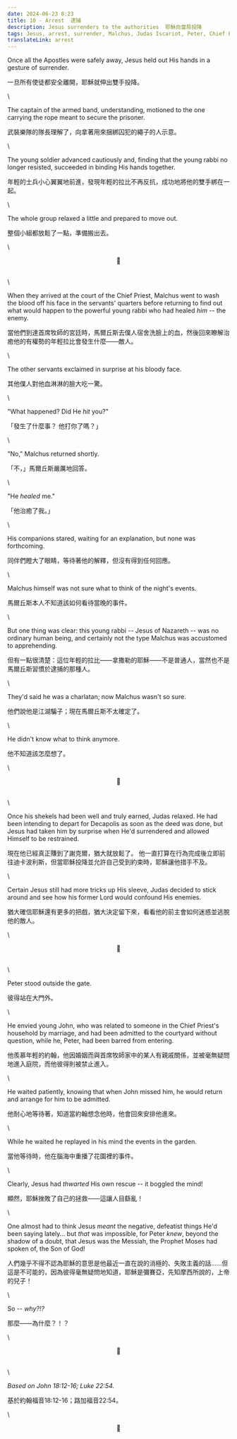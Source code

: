 ```yaml
---
date: 2024-06-23 8:23
title: 10 - Arrest  逮捕
description: Jesus surrenders to the authorities  耶穌向當局投降
tags: Jesus, arrest, surrender, Malchus, Judas Iscariot, Peter, Chief Priest
translateLink: arrest
---
```


Once all the Apostles were safely away, Jesus held out His hands in a gesture of surrender. 

一旦所有使徒都安全離開，耶穌就伸出雙手投降。

\

The captain of the armed band, understanding, motioned to the one carrying the rope meant to secure the prisoner. 

武裝樂隊的隊長理解了，向拿著用來捆綁囚犯的繩子的人示意。

\

The young soldier advanced cautiously and, finding that the young rabbi no longer resisted, succeeded in binding His hands together. 

年輕的士兵小心翼翼地前進，發現年輕的拉比不再反抗，成功地將他的雙手綁在一起。

\

The whole group relaxed a little and prepared to move out. 

整個小組都放鬆了一點，準備搬出去。

\

<center>💠</center>

\
\

When they arrived at the court of the Chief Priest, Malchus went to wash the blood off his face in the servants' quarters before returning to find out what would happen to the powerful young rabbi who had healed *him* -- the enemy.

當他們到達首席牧師的宮廷時，馬爾丘斯去僕人宿舍洗臉上的血，然後回來瞭解治癒他的有權勢的年輕拉比會發生什麼——敵人。

\

The other servants exclaimed in surprise at his bloody face. 

其他僕人對他血淋淋的臉大吃一驚。

\

"What happened? Did He *hit* you?"

「發生了什麼事？ 他打你了嗎？」

\

"No," Malchus returned shortly.

「不，」馬爾丘斯嚴厲地回答。

\

"He *healed* me."

「他治癒了我。」

\

His companions stared, waiting for an explanation, but none was forthcoming.

同伴們瞪大了眼睛，等待著他的解釋，但沒有得到任何回應。

\

Malchus himself was not sure what to think of the night's events.

馬爾丘斯本人不知道該如何看待當晚的事件。

\

But one thing was clear: this young rabbi -- Jesus of Nazareth -- was no ordinary human being, and certainly not the type Malchus was accustomed to apprehending.

但有一點很清楚：這位年輕的拉比——拿撒勒的耶穌——不是普通人，當然也不是馬爾丘斯習慣於逮捕的那種人。

\

They'd said he was a charlatan; now Malchus wasn't so sure.

他們說他是江湖騙子；現在馬爾丘斯不太確定了。

\

He didn't know what to think anymore.

他不知道該怎麼想了。

\

<center>💠</center>

\
\

Once his shekels had been well and truly earned, Judas relaxed. He had been intending to depart for Decapolis as soon as the deed was done, but Jesus had taken him by surprise when He'd surrendered and allowed Himself to be restrained. 

現在他已經真正賺到了謝克爾，猶大就放鬆了。 他一直打算在行為完成後立即前往迪卡波利斯，但當耶穌投降並允許自己受到約束時，耶穌讓他措手不及。

\

Certain Jesus still had more tricks up His sleeve, Judas decided to stick around and see how his former Lord would confound His enemies. 

猶大確信耶穌還有更多的把戲，猶大決定留下來，看看他的前主會如何迷惑並逃脫他的敵人。

\

<center>💠</center>

\
\

Peter stood outside the gate. 

彼得站在大門外。

\

He envied young John, who was related to someone in the Chief Priest's household by marriage, and had been admitted to the courtyard without question, while he, Peter, had been barred from entering.

他羨慕年輕的約翰，他因婚姻而與首席牧師家中的某人有親戚關係，並被毫無疑問地進入庭院，而他彼得則被禁止進入。

\

He waited patiently, knowing that when John missed him, he would return and arrange for him to be admitted. 

他耐心地等待著，知道當約翰想念他時，他會回來安排他進來。

\

While he waited he replayed in his mind the events in the garden.

當他等待時，他在腦海中重播了花園裡的事件。

\

Clearly, Jesus had *thwarted* His own rescue -- it boggled the mind!

顯然，耶穌挫敗了自己的拯救——這讓人目繇亂！

\

One almost had to think Jesus *meant* the negative, defeatist things He'd been saying lately... but *that* was impossible, for Peter *knew*, beyond the shadow of a doubt, that Jesus was the Messiah, the Prophet Moses had spoken of, the Son of God!

人們幾乎不得不認為耶穌的意思是他最近一直在說的消極的、失敗主義的話......但這是不可能的，因為彼得毫無疑問地知道，耶穌是彌賽亞，先知摩西所說的，上帝的兒子！

\

So -- *why?!?*

那麼——為什麼？！？

\

<center>💠</center>

\
\

*Based on John 18:12-16; Luke 22:54.*

基於約翰福音18:12-16；路加福音22:54。

\

<center>💠</center>
